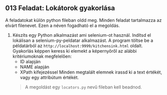 ## 013 Feladat: Lokátorok gyakorlása

A feladatokat külön python fileban oldd meg. Minden feladat tartalmazza az elvárt filenevet. Ezen a néven fogadható el a megoldás.

1) Készíts egy Python alkalmazást ami selenium-ot használ. Indítsd el lokálisan a selenium-py-peldatar alkalmazást. A program töltse be a példatárból az `http://localhost:9999/kitchensink.html` oldalt. Gyakorlás képpen keress ki elemekt a képernyőről az alábbi kritériumoknak megfelelően:
    * ID alapján
    * NAME alapján
    * XPath kifejezéssel
Minden megtalált elemnek irassd ki a text értékét, vagy egy attribútum értékét.
    > A megoldást egy `locators.py` nevű fileban kell beadnod.